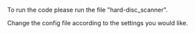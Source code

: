 To run the code please run the file "hard-disc_scanner".

Change the config file according to the settings you would like.
